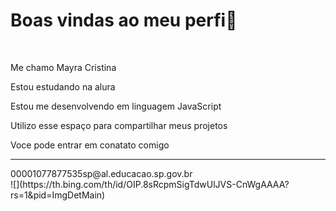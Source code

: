 <h1>Boas vindas ao meu perfi💋</h1>
<br>
<p>Me chamo Mayra Cristina </p>
<p>Estou estudando na alura </p>
<p>Estou me desenvolvendo em linguagem JavaScript</p>
<p>Utilizo esse espaço para compartilhar meus projetos</p>
<p>Voce pode entrar em conatato comigo</p>
<hr>
00001077877535sp@al.educacao.sp.gov.br
<br>
![](https://th.bing.com/th/id/OIP.8sRcpmSigTdwUlJVS-CnWgAAAA?rs=1&pid=ImgDetMain)
